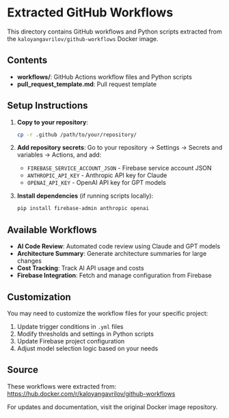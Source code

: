 # Extracted GitHub Workflows

This directory contains GitHub workflows and Python scripts extracted from the `kaloyangavrilov/github-workflows` Docker image.

## Contents

- **workflows/**: GitHub Actions workflow files and Python scripts
- **pull_request_template.md**: Pull request template

## Setup Instructions

1. **Copy to your repository**:
   ```bash
   cp -r .github /path/to/your/repository/
   ```

2. **Add repository secrets**:
   Go to your repository → Settings → Secrets and variables → Actions, and add:
   - `FIREBASE_SERVICE_ACCOUNT_JSON` - Firebase service account JSON
   - `ANTHROPIC_API_KEY` - Anthropic API key for Claude
   - `OPENAI_API_KEY` - OpenAI API key for GPT models

3. **Install dependencies** (if running scripts locally):
   ```bash
   pip install firebase-admin anthropic openai
   ```

## Available Workflows

- **AI Code Review**: Automated code review using Claude and GPT models
- **Architecture Summary**: Generate architecture summaries for large changes
- **Cost Tracking**: Track AI API usage and costs
- **Firebase Integration**: Fetch and manage configuration from Firebase

## Customization

You may need to customize the workflow files for your specific project:

1. Update trigger conditions in `.yml` files
2. Modify thresholds and settings in Python scripts
3. Update Firebase project configuration
4. Adjust model selection logic based on your needs

## Source

These workflows were extracted from: https://hub.docker.com/r/kaloyangavrilov/github-workflows

For updates and documentation, visit the original Docker image repository.
